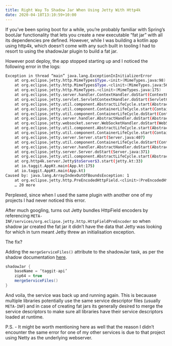 ```yaml
---
title: Right Way To Shadow Jar When Using Jetty With Http4k
date: 2020-04-18T13:10:59+10:00
---
```


If you’ve been spring boot for a while, you’re probably familiar with Spring’s bootJar functionality that lets you create a new executable “fat jar” with all its dependencies pre defined. However, while I was building a kotlin app using http4k, which doesn’t come with any such built in tooling I had to resort to using the shadowJar plugin to build a fat jar.

However post deploy, the app stopped starting up and I noticed the following error in the logs:

```bash
Exception in thread “main” java.lang.ExceptionInInitializerError
	at org.eclipse.jetty.http.MimeTypes$Type.<init>(MimeTypes.java:98)
	at org.eclipse.jetty.http.MimeTypes$Type.<clinit>(MimeTypes.java:56)
	at org.eclipse.jetty.http.MimeTypes.<clinit>(MimeTypes.java:175)
	at org.eclipse.jetty.server.handler.ContextHandler.doStart(ContextHandler.java:806)
	at org.eclipse.jetty.servlet.ServletContextHandler.doStart(ServletContextHandler.java:275)
	at org.eclipse.jetty.util.component.AbstractLifeCycle.start(AbstractLifeCycle.java:72)
	at org.eclipse.jetty.util.component.ContainerLifeCycle.start(ContainerLifeCycle.java:169)
	at org.eclipse.jetty.util.component.ContainerLifeCycle.doStart(ContainerLifeCycle.java:110)
	at org.eclipse.jetty.server.handler.AbstractHandler.doStart(AbstractHandler.java:100)
	at org.eclipse.jetty.websocket.server.WebSocketHandler.doStart(WebSocketHandler.java:84)
	at org.eclipse.jetty.util.component.AbstractLifeCycle.start(AbstractLifeCycle.java:72)
	at org.eclipse.jetty.util.component.ContainerLifeCycle.start(ContainerLifeCycle.java:169)
	at org.eclipse.jetty.server.Server.start(Server.java:407)
	at org.eclipse.jetty.util.component.ContainerLifeCycle.doStart(ContainerLifeCycle.java:110)
	at org.eclipse.jetty.server.handler.AbstractHandler.doStart(AbstractHandler.java:100)
	at org.eclipse.jetty.server.Server.doStart(Server.java:371)
	at org.eclipse.jetty.util.component.AbstractLifeCycle.start(AbstractLifeCycle.java:72)
	at org.http4k.server.Jetty$toServer$3.start(jetty.kt:33)
	at io.taggit.AppKt.main(App.kt:175)
	at io.taggit.AppKt.main(App.kt)
Caused by: java.lang.ArrayIndexOutOfBoundsException: 1
	at org.eclipse.jetty.http.PreEncodedHttpField.<clinit>(PreEncodedHttpField.java:68)
	… 20 more
```

Perplexed, since when I used the same plugin with another one of my projects I had never noticed this error. 

After much googling, turns out Jetty bundles HttpField encoders by referencing `META-INF/services/org.eclipse.jetty.http.HttpFieldPreEncoder` so when shadow jar created the fat jar it didn’t have the data that Jetty was looking for which in turn meant Jetty threw an initialisation exception.

The fix?

Adding the `mergeServiceFiles()` attribute to the shadowJar task, as per the shadow documentation [here](https://imperceptiblethoughts.com/shadow/configuration/merging/#merging-service-descriptor-files).

```groovy
shadowJar {
    baseName = ‘taggit-api’
    zip64 = true
    mergeServiceFiles()
}
```

And voila, the service was back up and running again. This is becauase multiple libraries potentially use the same service descriptor files (usually `META-INF`) and in case of creating fat jars its generally desired to merge the service descriptors to make sure all libraries have their service descriptors loaded at runtime.

P.S. - It might be worth mentioning here as well that the reason I didn’t encounter the same error for one of my other services is due to that project using Netty as the underlying webserver.
